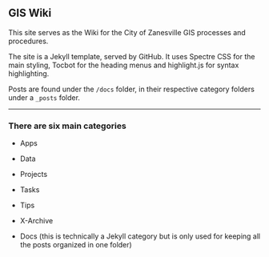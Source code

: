 ## GIS Wiki

This site serves as the Wiki for the City of Zanesville GIS processes and procedures.

The site is a Jekyll template, served by GitHub. It uses Spectre CSS for the main styling, Tocbot for the heading menus and highlight.js for syntax highlighting.

Posts are found under the `/docs` folder, in their respective category folders under a `_posts` folder.

---

### There are six main categories

- Apps
- Data
- Projects
- Tasks
- Tips
- X-Archive

- Docs (this is technically a Jekyll category but is only used for keeping all the posts organized in one folder)
